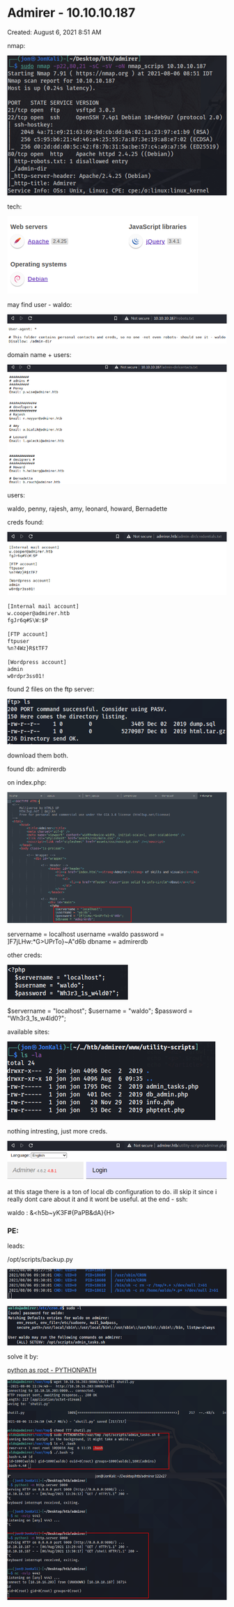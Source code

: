 # Admirer - 10.10.10.187

Created: August 6, 2021 8:51 AM

nmap:

![Admirer%20-%2010%2010%2010%20187%20a5952aad751e41089c2a73d6a964971a/Untitled.png](Admirer%20-%2010%2010%2010%20187%20a5952aad751e41089c2a73d6a964971a/Untitled.png)

tech:

![Admirer%20-%2010%2010%2010%20187%20a5952aad751e41089c2a73d6a964971a/Untitled%201.png](Admirer%20-%2010%2010%2010%20187%20a5952aad751e41089c2a73d6a964971a/Untitled%201.png)

may find user - waldo:

![Admirer%20-%2010%2010%2010%20187%20a5952aad751e41089c2a73d6a964971a/Untitled%202.png](Admirer%20-%2010%2010%2010%20187%20a5952aad751e41089c2a73d6a964971a/Untitled%202.png)

domain name + users:

![Admirer%20-%2010%2010%2010%20187%20a5952aad751e41089c2a73d6a964971a/Untitled%203.png](Admirer%20-%2010%2010%2010%20187%20a5952aad751e41089c2a73d6a964971a/Untitled%203.png)

users:

waldo, penny, rajesh, amy, leonard, howard, Bernadette

creds found:

![Admirer%20-%2010%2010%2010%20187%20a5952aad751e41089c2a73d6a964971a/Untitled%204.png](Admirer%20-%2010%2010%2010%20187%20a5952aad751e41089c2a73d6a964971a/Untitled%204.png)

```
[Internal mail account]
w.cooper@admirer.htb
fgJr6q#S\W:$P

[FTP account]
ftpuser
%n?4Wz}R$tTF7

[Wordpress account]
admin
w0rdpr3ss01!
```

found 2 files on the ftp server:

![Admirer%20-%2010%2010%2010%20187%20a5952aad751e41089c2a73d6a964971a/Untitled%205.png](Admirer%20-%2010%2010%2010%20187%20a5952aad751e41089c2a73d6a964971a/Untitled%205.png)

download them both.

found db: admirerdb

on index.php:

![Admirer%20-%2010%2010%2010%20187%20a5952aad751e41089c2a73d6a964971a/Untitled%206.png](Admirer%20-%2010%2010%2010%20187%20a5952aad751e41089c2a73d6a964971a/Untitled%206.png)

servername = localhost
username =waldo
password = ]F7jLHw:*G>UPrTo}~A"d6b
dbname = admirerdb

other creds:

![Admirer%20-%2010%2010%2010%20187%20a5952aad751e41089c2a73d6a964971a/Untitled%207.png](Admirer%20-%2010%2010%2010%20187%20a5952aad751e41089c2a73d6a964971a/Untitled%207.png)

$servername = "localhost";
$username = "waldo";
$password = "Wh3r3_1s_w4ld0?";

available sites:

![Admirer%20-%2010%2010%2010%20187%20a5952aad751e41089c2a73d6a964971a/Untitled%208.png](Admirer%20-%2010%2010%2010%20187%20a5952aad751e41089c2a73d6a964971a/Untitled%208.png)

nothing intresting, just more creds.

![Admirer%20-%2010%2010%2010%20187%20a5952aad751e41089c2a73d6a964971a/Untitled%209.png](Admirer%20-%2010%2010%2010%20187%20a5952aad751e41089c2a73d6a964971a/Untitled%209.png)

at this stage there is a ton of local db configuration to do. ill skip it since i really dont care about it and it wont be useful. at the end - ssh:

waldo : &<h5b~yK3F#{PaPB&dA}{H>

### PE:

leads:

/opt/scripts/backup.py

![Admirer%20-%2010%2010%2010%20187%20a5952aad751e41089c2a73d6a964971a/Untitled%2010.png](Admirer%20-%2010%2010%2010%20187%20a5952aad751e41089c2a73d6a964971a/Untitled%2010.png)

![Admirer%20-%2010%2010%2010%20187%20a5952aad751e41089c2a73d6a964971a/Untitled%2011.png](Admirer%20-%2010%2010%2010%20187%20a5952aad751e41089c2a73d6a964971a/Untitled%2011.png)

solve it by:

[python as root - PYTHONPATH](https://www.notion.so/python-as-root-PYTHONPATH-4f62964b344b4f2887603258650df099) 

![Admirer%20-%2010%2010%2010%20187%20a5952aad751e41089c2a73d6a964971a/Untitled%2012.png](Admirer%20-%2010%2010%2010%20187%20a5952aad751e41089c2a73d6a964971a/Untitled%2012.png)